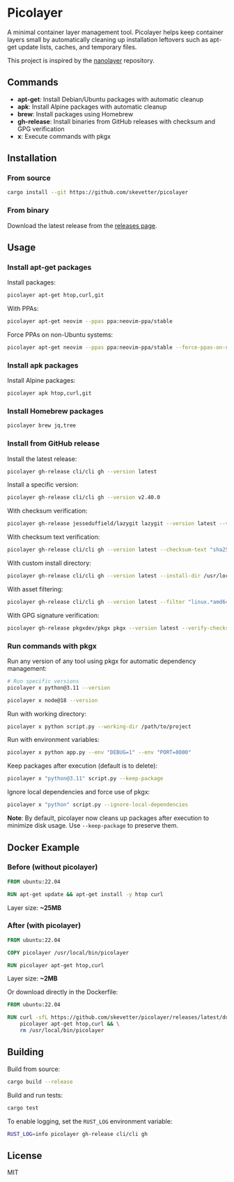 # Picolayer

A minimal container layer management tool. Picolayer helps keep container layers small by automatically cleaning up installation leftovers such as apt-get update lists, caches, and temporary files.

This project is inspired by the [nanolayer](https://github.com/devcontainers-extra/nanolayer) repository.

## Commands

- **apt-get**: Install Debian/Ubuntu packages with automatic cleanup
- **apk**: Install Alpine packages with automatic cleanup
- **brew**: Install packages using Homebrew
- **gh-release**: Install binaries from GitHub releases with checksum and GPG verification
- **x**: Execute commands with pkgx

## Installation

### From source

```bash
cargo install --git https://github.com/skevetter/picolayer
```

### From binary

Download the latest release from the [releases page](https://github.com/skevetter/picolayer/releases).

## Usage

### Install apt-get packages

Install packages:

```bash
picolayer apt-get htop,curl,git
```

With PPAs:

```bash
picolayer apt-get neovim --ppas ppa:neovim-ppa/stable
```

Force PPAs on non-Ubuntu systems:

```bash
picolayer apt-get neovim --ppas ppa:neovim-ppa/stable --force-ppas-on-non-ubuntu
```

### Install apk packages

Install Alpine packages:

```bash
picolayer apk htop,curl,git
```

### Install Homebrew packages

```bash
picolayer brew jq,tree
```

### Install from GitHub release

Install the latest release:

```bash
picolayer gh-release cli/cli gh --version latest
```

Install a specific version:

```bash
picolayer gh-release cli/cli gh --version v2.40.0
```

With checksum verification:

```bash
picolayer gh-release jesseduffield/lazygit lazygit --version latest --verify-checksum
```

With checksum text verification:

```bash
picolayer gh-release cli/cli gh --version latest --checksum-text "sha256:5d3d3c60ffcf601f964bb4060a4234f9a96a3b09a7cdf67d1e61ae88efcd48f4"
```

With custom install directory:

```bash
picolayer gh-release cli/cli gh --version latest --install-dir /usr/local/bin
```

With asset filtering:

```bash
picolayer gh-release cli/cli gh --version latest --filter "linux.*amd64"
```

With GPG signature verification:

```bash
picolayer gh-release pkgxdev/pkgx pkgx --version latest --verify-checksum --gpg-key /path/to/public-key.asc
```

### Run commands with pkgx

Run any version of any tool using pkgx for automatic dependency management:

```bash
# Run specific versions
picolayer x python@3.11 --version

picolayer x node@18 --version
```

Run with working directory:

```bash
picolayer x python script.py --working-dir /path/to/project
```

Run with environment variables:

```bash
picolayer x python app.py --env "DEBUG=1" --env "PORT=8000"
```

Keep packages after execution (default is to delete):

```bash
picolayer x "python@3.11" script.py --keep-package
```

Ignore local dependencies and force use of pkgx:

```bash
picolayer x "python" script.py --ignore-local-dependencies
```

**Note**: By default, picolayer now cleans up packages after execution to minimize disk usage. Use `--keep-package` to preserve them.

## Docker Example

### Before (without picolayer)

```dockerfile
FROM ubuntu:22.04

RUN apt-get update && apt-get install -y htop curl
```

Layer size: **~25MB**

### After (with picolayer)

```dockerfile
FROM ubuntu:22.04

COPY picolayer /usr/local/bin/picolayer

RUN picolayer apt-get htop,curl
```

Layer size: **~2MB**

Or download directly in the Dockerfile:

```dockerfile
FROM ubuntu:22.04

RUN curl -sfL https://github.com/skevetter/picolayer/releases/latest/download/picolayer-x86_64-unknown-linux-gnu.tar.gz | tar xz -C /usr/local/bin && \
    picolayer apt-get htop,curl && \
    rm /usr/local/bin/picolayer
```

## Building

Build from source:

```bash
cargo build --release
```

Build and run tests:

```bash
cargo test
```

To enable logging, set the `RUST_LOG` environment variable:

```bash
RUST_LOG=info picolayer gh-release cli/cli gh
```

## License

MIT
